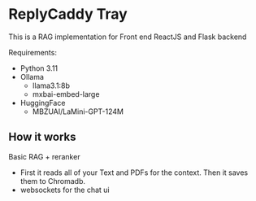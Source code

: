 # ReplyCaddy Tray
This is a RAG implementation for Front end ReactJS and Flask backend

Requirements:

- Python 3.11
- Ollama
  - llama3.1:8b
  - mxbai-embed-large
- HuggingFace
  - MBZUAI/LaMini-GPT-124M

## How it works

Basic RAG + reranker
- First it reads all of your Text and PDFs for the context. Then it saves them to Chromadb.
- websockets for the chat ui
